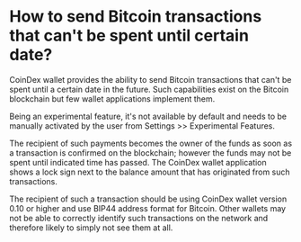 # How to send Bitcoin transactions that can't be spent until certain date?

CoinDex wallet provides the ability to send Bitcoin transactions that can't be spent until a certain date in the future. Such capabilities exist on the Bitcoin blockchain but few wallet applications implement them.

Being an experimental feature, it's not available by default and needs to be manually activated by the user from Settings >> Experimental Features.

The recipient of such payments becomes the owner of the funds as soon as a transaction is confirmed on the blockchain; however the funds may not be spent until indicated time has passed. The CoinDex wallet application shows a lock sign next to the balance amount that has originated from such transactions.

The recipient of such a transaction should be using CoinDex wallet version 0.10 or higher and use BIP44 address format for Bitcoin. Other wallets may not be able to correctly identify such transactions on the network and therefore likely to simply not see them at all.

